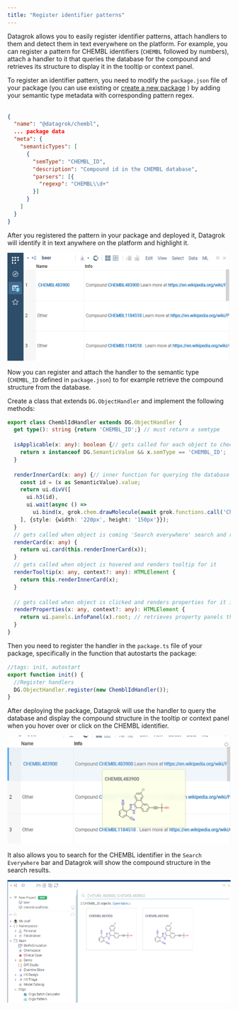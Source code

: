 ```yaml
---
title: "Register identifier patterns"
---
```


Datagrok allows you to easily register identifier patterns, attach handlers to them and detect them in text everywhere on the platform. For example, you can register a pattern for CHEMBL identifiers (`CHEMBL` followed by numbers), attach a handler to it that queries the database for the compound and retrieves its structure to display it in the tooltip or context panel.

To register an identifier pattern, you need to modify the `package.json` file of your package (you can use existing or [create a new package](../packages/create-package.md) ) by adding your semantic type metadata with corresponding pattern regex.

```json

{
  "name": "@datagrok/chembl",
  ... package data
  "meta": {
    "semanticTypes": [
      {
        "semType": "CHEMBL_ID",
        "description": "Compound id in the CHEMBL database",
        "parsers": [{
          "regexp": "CHEMBL\\d+"
        }]
      }
    ]
  }
}

```

After you registered the pattern in your package and deployed it, Datagrok will identify it in text anywhere on the platform and highlight it.

![CHEMBL IDs](chembl-ids.png)

Now you can register and attach the handler to the semantic type (`CHEMBL_ID` defined in `package.json`) to for example retrieve the compound structure from the database. 

Create a class that extends `DG.ObjectHandler` and implement the following methods:

```typescript
export class ChemblIdHandler extends DG.ObjectHandler {
  get type(): string {return 'CHEMBL_ID';} // must return a semtype

  isApplicable(x: any): boolean {// gets called for each object to check if it's applicable to this handler
    return x instanceof DG.SemanticValue && x.semType == 'CHEMBL_ID';
  }

  renderInnerCard(x: any) {// inner function for querying the database and rendering the card
    const id = (x as SemanticValue).value;
    return ui.divV([
      ui.h3(id),
      ui.wait(async () =>
        ui.bind(x, grok.chem.drawMolecule(await grok.functions.call('Chembl:chemblIdToSmiles', {id: id})))),
    ], {style: {width: '220px', height: '150px'}});
  }
  // gets called when object is coming 'Search everywhere' search and renders card for it
  renderCard(x: any) { 
    return ui.card(this.renderInnerCard(x));
  }
  // gets called when object is hovered and renders tooltip for it
  renderTooltip(x: any, context?: any): HTMLElement { 
    return this.renderInnerCard(x);
  }
    
  // gets called when object is clicked and renders properties for it in context panel
  renderProperties(x: any, context?: any): HTMLElement { 
    return ui.panels.infoPanel(x).root; // retrieves property panels that are associated with the given semtype
  }
}

```

Then you need to register the handler in the `package.ts` file of your package, specifically in the function that autostarts the package:

```typescript
//tags: init, autostart
export function init() {
  //Register handlers
  DG.ObjectHandler.register(new ChemblIdHandler());
}
```

After deploying the package, Datagrok will use the handler to query the database and display the compound structure in the tooltip or context panel when you hover over or click on the CHEMBL identifier.

![CHEMBL IDs hover](chembl-hover.png)

It also allows you to search for the CHEMBL identifier in the `Search Everywhere` bar and Datagrok will show the compound structure in the search results.

![CHEMBL IDs hover](chembl-search-everywhere.png)